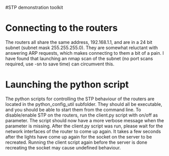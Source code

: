 #STP demonstration toolkit

Connecting to the routers
=======
The routers all share the same address, 192.168.1.1, and are in a 24 bit subnet (subnet mask 255.255.255.0).
They are somewhat reluctant with answering ARP requests, which makes connecting to them a bit of a pain.
I have found that launching an nmap scan of the subnet (no port scans required, use -sn to save time) can circumvent this.

Launching the python script
=======
The python scripts for controlling the STP behaviour of the routers are located in the python_config_util subfolder.
They should all be executable, and you should be able to start them from the command line.
To disable/enable STP on the routers, run the client.py script with on/off as parameter.
The script should now have a more verbose message when the parameter is missing.
After the client.py script was run, please wait for the network interfaces of the router to come up again.
It takes a few seconds after the lights have come up again for the socket on the server to be recreated.
Running the client script again before the server is done recreating the socket may cause undefined behaviour.
